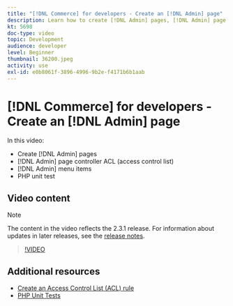```yaml
---
title: "[!DNL Commerce] for developers - Create an [!DNL Admin] page"
description: Learn how to create [!DNL Admin] pages, [!DNL Admin] page controller ACL (access control list), and do unit testing.
kt: 5698
doc-type: video
topic: Development
audience: developer
level: Beginner
thumbnail: 36200.jpeg
activity: use
exl-id: e0b8061f-3896-4996-9b2e-f4171b6b1aab
---
```

# [!DNL Commerce] for developers - Create an [!DNL Admin] page

In this video:

- Create [!DNL Admin] pages
- [!DNL Admin] page controller ACL (access control list)
- [!DNL Admin] menu items
- PHP unit test

## Video content

>[!NOTE]
>
>The content in the video reflects the 2.3.1 release. For information about updates in later releases, see the [release notes](https://experienceleague.adobe.com/docs/commerce-operations/release/notes/overview.html).

>[!VIDEO](https://video.tv.adobe.com/v/36200?quality=12&learn=on)

## Additional resources

- [Create an Access Control List (ACL) rule](https://developer.adobe.com/commerce/php/tutorials/backend/create-access-control-list-rule/)
- [PHP Unit Tests](https://developer.adobe.com/commerce/testing/guide/unit/)
